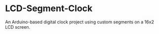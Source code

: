 # LCD-Segment-Clock
An Arduino-based digital clock project using custom segments on a 16x2 LCD screen.
